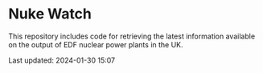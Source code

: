 # Nuke Watch

This repository includes code for retrieving the latest information available on the output of EDF nuclear power plants in the UK.

Last updated: 2024-01-30 15:07